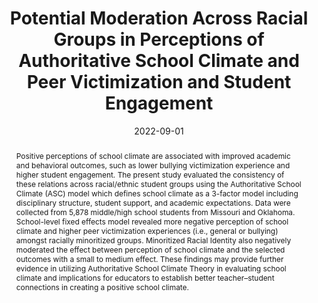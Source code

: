 ---
title: "Potential Moderation Across Racial Groups in Perceptions of Authoritative School Climate and Peer Victimization and Student Engagement"
authors:
- Y-R Chuang
- FL Huang
- KC Herman
- B Zhang
date: "2022-09-01"
doi: "https://doi.org/10.1080/2372966X.2022.2109058"

publication_types: ["journal-article"]

publication: "*School Psychology Review*"
abstract: Positive perceptions of school climate are associated with improved academic and behavioral outcomes, such as lower bullying victimization experience and higher student engagement. The present study evaluated the consistency of these relations across racial/ethnic student groups using the Authoritative School Climate (ASC) model which defines school climate as a 3-factor model including disciplinary structure, student support, and academic expectations. Data were collected from 5,878 middle/high school students from Missouri and Oklahoma. School-level fixed effects model revealed more negative perception of school climate and higher peer victimization experiences (i.e., general or bullying) amongst racially minoritized groups. Minoritized Racial Identity also negatively moderated the effect between perception of school climate and the selected outcomes with a small to medium effect. These findings may provide further evidence in utilizing Authoritative School Climate Theory in evaluating school climate and implications for educators to establish better teacher–student connections in creating a positive school climate.

---